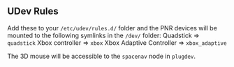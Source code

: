 ## UDev Rules

Add these to your `/etc/udev/rules.d/` folder and the PNR devices will be mounted to the following symlinks in the `/dev/` folder:
Quadstick => `quadstick`
Xbox controller => `xbox`
Xbox Adaptive Controller => `xbox_adaptive`

The 3D mouse will be accessible to the `spacenav` node in `plugdev`.